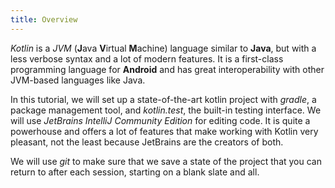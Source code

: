 ```yaml
---
title: Overview
---
```


*Kotlin* is a *JVM* (**J**ava **V**irtual **M**achine) language similar to **Java**, but with a less verbose syntax and a lot of modern features. It is a first-class programming language for **Android** and has great interoperability with other JVM-based languages like Java.

In this tutorial, we will set up a state-of-the-art kotlin project with *gradle*, a package management tool, and *kotlin.test*, the built-in testing interface. We will use *JetBrains IntelliJ Community Edition* for editing code. It is quite a powerhouse and offers a lot of features that make working with Kotlin very pleasant, not the least because JetBrains are the creators of both.

We will use *git* to make sure that we save a state of the project that you can return to after each session, starting on a blank slate and all.